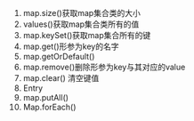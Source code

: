 1. map.size()获取map集合类的大小
2. values()获取map集合类所有的值
3. map.keySet()获取map集合所有的键
4. map.get()形参为key的名字
5. map.getOrDefault()
6. map.remove()删除形参为key与其对应的value
7. map.clear() 清空键值
8. Entry
9. map.putAll()
10. Map.forEach()
